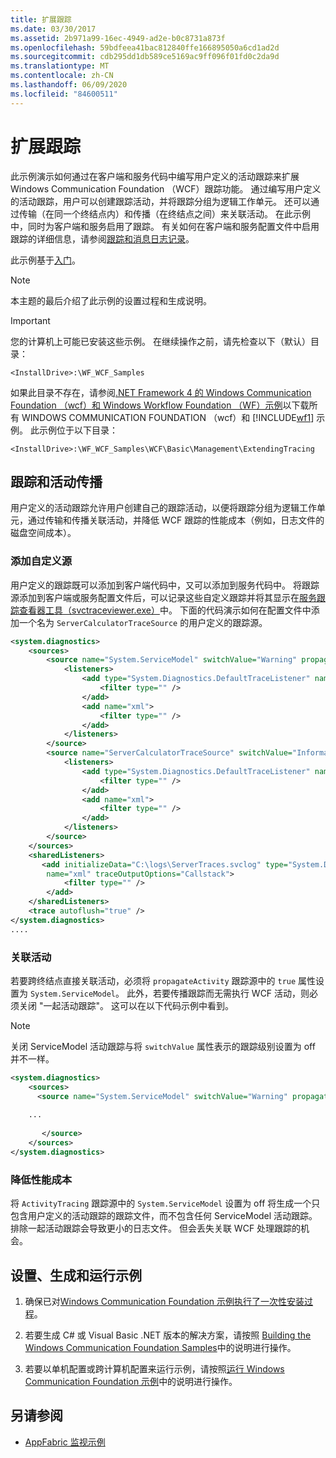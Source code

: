 ```yaml
---
title: 扩展跟踪
ms.date: 03/30/2017
ms.assetid: 2b971a99-16ec-4949-ad2e-b0c8731a873f
ms.openlocfilehash: 59bdfeea41bac812840ffe166895050a6cd1ad2d
ms.sourcegitcommit: cdb295dd1db589ce5169ac9ff096f01fd0c2da9d
ms.translationtype: MT
ms.contentlocale: zh-CN
ms.lasthandoff: 06/09/2020
ms.locfileid: "84600511"
---
```

# <a name="extend-tracing"></a>扩展跟踪

此示例演示如何通过在客户端和服务代码中编写用户定义的活动跟踪来扩展 Windows Communication Foundation （WCF）跟踪功能。 通过编写用户定义的活动跟踪，用户可以创建跟踪活动，并将跟踪分组为逻辑工作单元。 还可以通过传输（在同一个终结点内）和传播（在终结点之间）来关联活动。 在此示例中，同时为客户端和服务启用了跟踪。 有关如何在客户端和服务配置文件中启用跟踪的详细信息，请参阅[跟踪和消息日志记录](tracing-and-message-logging.md)。  
  
 此示例基于[入门](getting-started-sample.md)。  
  
> [!NOTE]
> 本主题的最后介绍了此示例的设置过程和生成说明。  
  
> [!IMPORTANT]
> 您的计算机上可能已安装这些示例。 在继续操作之前，请先检查以下（默认）目录：  
>
> `<InstallDrive>:\WF_WCF_Samples`  
>
> 如果此目录不存在，请参阅[.NET Framework 4 的 Windows Communication Foundation （wcf）和 Windows Workflow Foundation （WF）示例](https://www.microsoft.com/download/details.aspx?id=21459)以下载所有 WINDOWS COMMUNICATION FOUNDATION （wcf）和 [!INCLUDE[wf1](../../../../includes/wf1-md.md)] 示例。 此示例位于以下目录：  
>
> `<InstallDrive>:\WF_WCF_Samples\WCF\Basic\Management\ExtendingTracing`  
  
## <a name="tracing-and-activity-propagation"></a>跟踪和活动传播  
 用户定义的活动跟踪允许用户创建自己的跟踪活动，以便将跟踪分组为逻辑工作单元，通过传输和传播关联活动，并降低 WCF 跟踪的性能成本（例如，日志文件的磁盘空间成本）。  
  
### <a name="add-custom-sources"></a>添加自定义源  
 用户定义的跟踪既可以添加到客户端代码中，又可以添加到服务代码中。 将跟踪源添加到客户端或服务配置文件后，可以记录这些自定义跟踪并将其显示在[服务跟踪查看器工具（svctraceviewer.exe）](../service-trace-viewer-tool-svctraceviewer-exe.md)中。 下面的代码演示如何在配置文件中添加一个名为 `ServerCalculatorTraceSource` 的用户定义的跟踪源。  
  
```xml  
<system.diagnostics>  
    <sources>  
        <source name="System.ServiceModel" switchValue="Warning" propagateActivity="true">  
            <listeners>  
                <add type="System.Diagnostics.DefaultTraceListener" name="Default">  
                    <filter type="" />  
                </add>  
                <add name="xml">  
                    <filter type="" />  
                </add>  
            </listeners>  
        </source>  
        <source name="ServerCalculatorTraceSource" switchValue="Information,ActivityTracing">  
            <listeners>  
                <add type="System.Diagnostics.DefaultTraceListener" name="Default">  
                    <filter type="" />  
                </add>  
                <add name="xml">  
                    <filter type="" />  
                </add>  
            </listeners>  
        </source>  
    </sources>  
    <sharedListeners>  
       <add initializeData="C:\logs\ServerTraces.svclog" type="System.Diagnostics.XmlWriterTraceListener"  
        name="xml" traceOutputOptions="Callstack">  
            <filter type="" />  
        </add>  
    </sharedListeners>  
    <trace autoflush="true" />  
</system.diagnostics>
....
```  
  
### <a name="correlate-activities"></a>关联活动  
 若要跨终结点直接关联活动，必须将 `propagateActivity` 跟踪源中的 `true` 属性设置为 `System.ServiceModel`。 此外，若要传播跟踪而无需执行 WCF 活动，则必须关闭 "一起活动跟踪"。 这可以在以下代码示例中看到。  
  
> [!NOTE]
> 关闭 ServiceModel 活动跟踪与将 `switchValue` 属性表示的跟踪级别设置为 off 并不一样。  
  
```xml  
<system.diagnostics>  
    <sources>  
      <source name="System.ServiceModel" switchValue="Warning" propagateActivity="true">  
  
    ...  
  
       </source>  
    </sources>  
</system.diagnostics>  
```  
  
### <a name="lessen-performance-cost"></a>降低性能成本  
 将 `ActivityTracing` 跟踪源中的 `System.ServiceModel` 设置为 off 将生成一个只包含用户定义的活动跟踪的跟踪文件，而不包含任何 ServiceModel 活动跟踪。 排除一起活动跟踪会导致更小的日志文件。 但会丢失关联 WCF 处理跟踪的机会。  
  
## <a name="set-up-build-and-run-the-sample"></a>设置、生成和运行示例  
  
1. 确保已对[Windows Communication Foundation 示例执行了一次性安装过程](one-time-setup-procedure-for-the-wcf-samples.md)。  
  
2. 若要生成 C# 或 Visual Basic .NET 版本的解决方案，请按照 [Building the Windows Communication Foundation Samples](building-the-samples.md)中的说明进行操作。  
  
3. 若要以单机配置或跨计算机配置来运行示例，请按照[运行 Windows Communication Foundation 示例](running-the-samples.md)中的说明进行操作。  
  
## <a name="see-also"></a>另请参阅

- [AppFabric 监视示例](https://docs.microsoft.com/previous-versions/appfabric/ff383407(v=azure.10))
